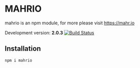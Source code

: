 # MAHRIO

mahrio is an npm module, for more please visit https://mahr.io

Development version: **2.0.3** [![Build Status](https://travis-ci.org/JRGEMCP/MAHRIO.svg?branch=master)](https://travis-ci.org/JRGEMCP/MAHRIO)

## Installation

`npm i mahrio`
